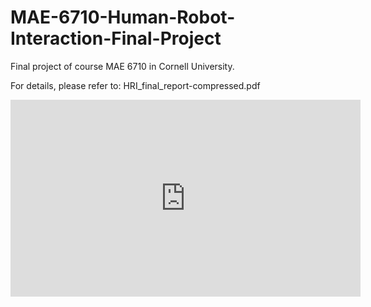 # MAE-6710-Human-Robot-Interaction-Final-Project
Final project of course MAE 6710 in Cornell University.

For details, please refer to: HRI_final_report-compressed.pdf


<iframe width="560" height="315" src="https://www.youtube.com/embed/jYUz3kGwczo" frameborder="0" allow="accelerometer; autoplay; encrypted-media; gyroscope; picture-in-picture" allowfullscreen></iframe>
